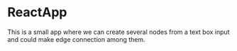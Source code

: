 # ReactApp

This is a small app where we can create several nodes from a text box input and could make edge connection among them.

